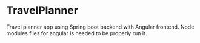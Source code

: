 # TravelPlanner
 
Travel planner app using Spring boot backend with Angular frontend.
Node modules files for angular is needed to be properly run it.
